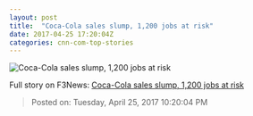 ```yaml
---
layout: post
title:  "Coca-Cola sales slump, 1,200 jobs at risk"
date: 2017-04-25 17:20:04Z
categories: cnn-com-top-stories
---
```


![Coca-Cola sales slump, 1,200 jobs at risk](http://i2.cdn.turner.com/money/dam/assets/150206150939-coke-bottles-780x439.jpg)




Full story on F3News: [Coca-Cola sales slump, 1,200 jobs at risk](http://www.f3nws.com/n/JSYtDC)

> Posted on: Tuesday, April 25, 2017 10:20:04 PM
